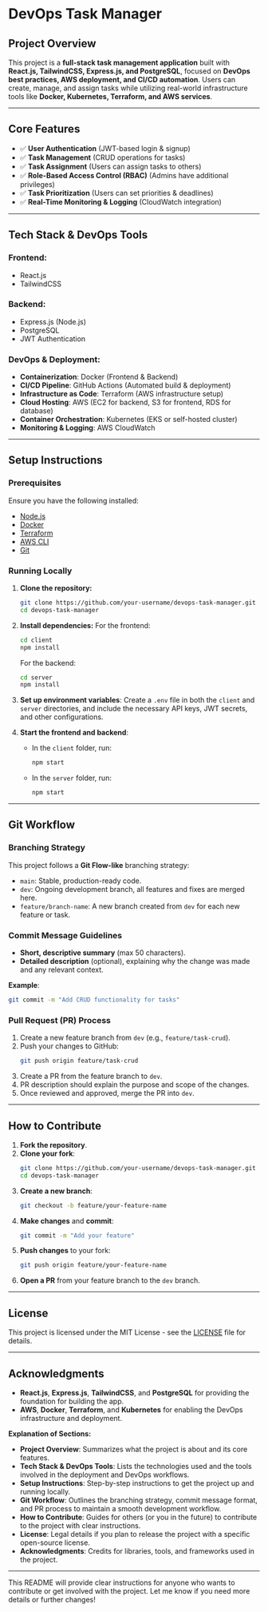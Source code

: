 # DevOps Task Manager

## Project Overview

This project is a **full-stack task management application** built with **React.js, TailwindCSS, Express.js, and PostgreSQL**, focused on **DevOps best practices, AWS deployment, and CI/CD automation**. Users can create, manage, and assign tasks while utilizing real-world infrastructure tools like **Docker, Kubernetes, Terraform, and AWS services**.

---

## Core Features

- ✅ **User Authentication** (JWT-based login & signup)
- ✅ **Task Management** (CRUD operations for tasks)
- ✅ **Task Assignment** (Users can assign tasks to others)
- ✅ **Role-Based Access Control (RBAC)** (Admins have additional privileges)
- ✅ **Task Prioritization** (Users can set priorities & deadlines)
- ✅ **Real-Time Monitoring & Logging** (CloudWatch integration)

---

## Tech Stack & DevOps Tools

### Frontend:
- React.js
- TailwindCSS

### Backend:
- Express.js (Node.js)
- PostgreSQL
- JWT Authentication

### DevOps & Deployment:
- **Containerization**: Docker (Frontend & Backend)
- **CI/CD Pipeline**: GitHub Actions (Automated build & deployment)
- **Infrastructure as Code**: Terraform (AWS infrastructure setup)
- **Cloud Hosting**: AWS (EC2 for backend, S3 for frontend, RDS for database)
- **Container Orchestration**: Kubernetes (EKS or self-hosted cluster)
- **Monitoring & Logging**: AWS CloudWatch

---

## Setup Instructions

### Prerequisites
Ensure you have the following installed:
- [Node.js](https://nodejs.org/)
- [Docker](https://www.docker.com/get-started)
- [Terraform](https://www.terraform.io/)
- [AWS CLI](https://aws.amazon.com/cli/)
- [Git](https://git-scm.com/)

### Running Locally

1. **Clone the repository:**
   ```bash
   git clone https://github.com/your-username/devops-task-manager.git
   cd devops-task-manager
   ```

2. **Install dependencies:**
   For the frontend:
   ```bash
   cd client
   npm install
   ```

   For the backend:
   ```bash
   cd server
   npm install
   ```

3. **Set up environment variables**:
   Create a `.env` file in both the `client` and `server` directories, and include the necessary API keys, JWT secrets, and other configurations.

4. **Start the frontend and backend**:
   - In the `client` folder, run:
     ```bash
     npm start
     ```
   - In the `server` folder, run:
     ```bash
     npm start
     ```

---

## Git Workflow

### Branching Strategy

This project follows a **Git Flow-like** branching strategy:
- `main`: Stable, production-ready code.
- `dev`: Ongoing development branch, all features and fixes are merged here.
- `feature/branch-name`: A new branch created from `dev` for each new feature or task.

### Commit Message Guidelines

- **Short, descriptive summary** (max 50 characters).
- **Detailed description** (optional), explaining why the change was made and any relevant context.

**Example**:
```bash
git commit -m "Add CRUD functionality for tasks"
```

### Pull Request (PR) Process

1. Create a new feature branch from `dev` (e.g., `feature/task-crud`).
2. Push your changes to GitHub:
   ```bash
   git push origin feature/task-crud
   ```
3. Create a PR from the feature branch to `dev`.
4. PR description should explain the purpose and scope of the changes.
5. Once reviewed and approved, merge the PR into `dev`.

---

## How to Contribute

1. **Fork the repository**.
2. **Clone your fork**:
   ```bash
   git clone https://github.com/your-username/devops-task-manager.git
   cd devops-task-manager
   ```
3. **Create a new branch**:
   ```bash
   git checkout -b feature/your-feature-name
   ```
4. **Make changes** and **commit**:
   ```bash
   git commit -m "Add your feature"
   ```
5. **Push changes** to your fork:
   ```bash
   git push origin feature/your-feature-name
   ```
6. **Open a PR** from your feature branch to the `dev` branch.

---

## License

This project is licensed under the MIT License - see the [LICENSE](LICENSE) file for details.

---

## Acknowledgments

- **React.js**, **Express.js**, **TailwindCSS**, and **PostgreSQL** for providing the foundation for building the app.
- **AWS**, **Docker**, **Terraform**, and **Kubernetes** for enabling the DevOps infrastructure and deployment.



**Explanation of Sections:**

- **Project Overview**: Summarizes what the project is about and its core features.
- **Tech Stack & DevOps Tools**: Lists the technologies used and the tools involved in the deployment and DevOps workflows.
- **Setup Instructions**: Step-by-step instructions to get the project up and running locally.
- **Git Workflow**: Outlines the branching strategy, commit message format, and PR process to maintain a smooth development workflow.
- **How to Contribute**: Guides for others (or you in the future) to contribute to the project with clear instructions.
- **License**: Legal details if you plan to release the project with a specific open-source license.
- **Acknowledgments**: Credits for libraries, tools, and frameworks used in the project.

---

This README will provide clear instructions for anyone who wants to contribute or get involved with the project. Let me know if you need more details or further changes!
